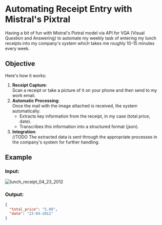 # Automating Receipt Entry with Mistral's Pixtral

Having a bit of fun with Mistral's Pixtral model via API for VQA (Visual Question and Answering) to automate my weekly task of entering my lunch receipts into my company's system which takes me roughly 10-15 minutes every week.

## Objective

Here's how it works:

1. **Receipt Capture**:  
   Scan a receipt or take a picture of it on your phone and then send to my work email.
2. **Automatic Processing**:  
   Once the mail with the image attached is received, the system automatically:
   - Extracts key information from the receipt, in my case (total price, date).
   - Transcribes this information into a structured format (json).  
3. **Integration**:  
   //TODO The extracted data is sent through the appropriate processes in the company's system for further handling.


## Example 
### Input: 
![lunch_receipt_04_23_2012](https://github.com/user-attachments/assets/6bf85e4d-8b66-4baa-801f-541085c78de1)

### Output:
```json
{
  "total_price": "5.08",
  "date": "23-04-2012"
}
```
